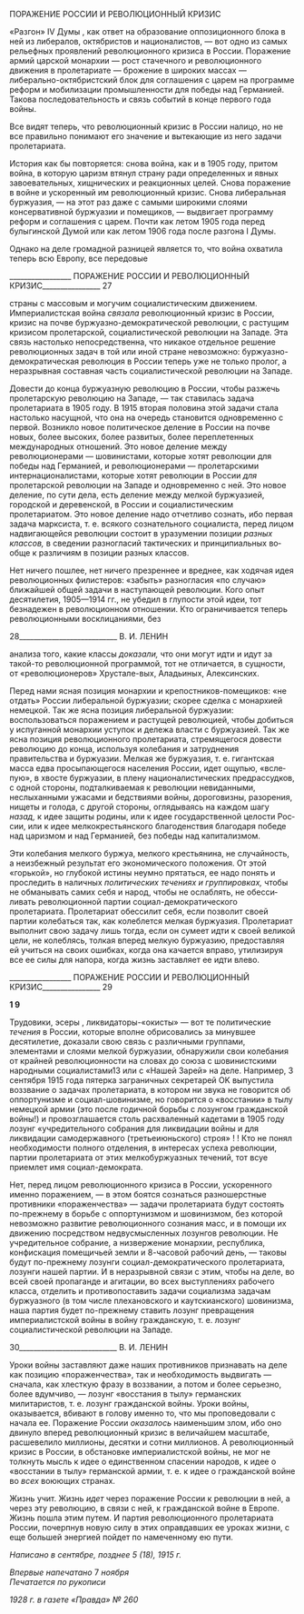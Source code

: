 ПОРАЖЕНИЕ РОССИИ И РЕВОЛЮЦИОННЫЙ КРИЗИС

«Разгон» IV Думы , как ответ на образование оппозиционного блока в ней из либе­ралов, октябристов и националистов, — вот одно из самых рельефных проявлений ре­волюционного кризиса в России. Поражение армий царской монархии — рост стачеч­ного и революционного движения в пролетариате — брожение в широких массах — либерально-октябристский блок для соглашения с царем на программе реформ и моби­лизации промышленности для победы над Германией. Такова последовательность и связь событий в конце первого года войны.

Все видят теперь, что революционный кризис в России налицо, но не все правильно понимают его значение и вытекающие из него задачи пролетариата.

История как бы повторяется: снова война, как и в 1905 году, притом война, в кото­рую царизм втянул страну ради определенных и явных завоевательных, хищнических и реакционных целей. Снова поражение в войне и ускоренный им революционный кри­зис. Снова либеральная буржуазия, — на этот раз даже с самыми широкими слоями консервативной буржуазии и помещиков, — выдвигает программу реформ и соглаше­ния с царем. Почти как летом 1905 года перед булыгинской Думой или как летом 1906 года после разгона I Думы.

Однако на деле громадной разницей является то, что война охватила теперь всю Ев­ропу, все передовые

  

_________________ ПОРАЖЕНИЕ РОССИИ И РЕВОЛЮЦИОННЫЙ КРИЗИС________________ 27

страны с массовым и могучим социалистическим движением. Империалистская война _связала_ революционный кризис в России, кризис на почве буржуазно-демократической революции, с растущим кризисом пролетарской, социалистической революции на Западе. Эта связь настолько непосредственна, что никакое отдельное решение революционных задач в той или иной стране невозможно: буржуазно-демократическая революция в России теперь уже не только пролог, а неразрывная со­ставная часть социалистической революции на Западе.

Довести до конца буржуазную революцию в России, чтобы разжечь пролетарскую революцию на Западе, — так ставилась задача пролетариата в 1905 году. В 1915 вторая половина этой задачи стала настолько насущной, что она на очередь становится одно­временно с первой. Возникло новое политическое деление в России на почве новых, более высоких, более развитых, более переплетенных международных отношений. Это новое деление между революционерами — шовинистами, которые хотят революции для победы над Германией, и революционерами — пролетарскими интернационали­стами, которые хотят революции в России _для_ пролетарской революции на Западе и од­новременно с ней. Это новое деление, по сути дела, есть деление между мелкой бур­жуазией, городской и деревенской, в России и социалистическим пролетариатом. Это новое деление надо отчетливо сознать, ибо первая задача марксиста, т. е. всякого созна­тельного социалиста, перед лицом надвигающейся революции состоит в уразумении позиции _разных классов,_ в сведении разногласий тактических и принципиальных во­обще к различиям в позиции разных классов.

Нет ничего пошлее, нет ничего презреннее и вреднее, как ходячая идея революцион­ных филистеров: «забыть» разногласия «по случаю» ближайшей общей задачи в насту­пающей революции. Кого опыт десятилетия, 1905—1914 гг., не убедил в глупости этой идеи, тот безнадежен в революционном отношении. Кто ограничивается теперь рево­люционными восклицаниями, без

  

28___________________________ В. И. ЛЕНИН

анализа того, какие классы _доказали,_ что они могут идти и идут за такой-то револю­ционной программой, тот не отличается, в сущности, от «революционеров» Хрустале-вых, Аладьиных, Алексинских.

Перед нами ясная позиция монархии и крепостников-помещиков: «не отдать» Рос­сии либеральной буржуазии; скорее сделка с монархией немецкой. Так же ясна позиция либеральной буржуазии: воспользоваться поражением и растущей революцией, чтобы добиться у испуганной монархии уступок и дележа власти с буржуазией. Так же ясна позиция революционного пролетариата, стремящегося довести революцию до конца, используя колебания и затруднения правительства и буржуазии. Мелкая же буржуазия, т. е. гигантская масса едва просыпающегося населения России, идет ощупью, «всле­пую», в хвосте буржуазии, в плену националистических предрассудков, с одной сторо­ны, подталкиваемая к революции невиданными, неслыханными ужасами и бедствиями войны, дороговизны, разорения, нищеты и голода, с другой стороны, оглядываясь на каждом шагу _назад,_ к идее защиты родины, или к идее государственной целости Рос­сии, или к идее мелкокрестьянского благоденствия благодаря победе над царизмом и над Германией, без победы над капитализмом.

Эти колебания мелкого буржуа, мелкого крестьянина, не случайность, а неизбежный результат его экономического положения. От этой «горькой», но глубокой истины не­умно прятаться, ее надо понять и проследить в наличных _политических течениях и группировках,_ чтобы не обманывать самих себя и народ, чтобы не ослаблять, не обесси­ливать революционной партии социал-демократического пролетариата. Пролетариат обессилит себя, если позволит своей партии колебаться так, как колеблется мелкая буржуазия. Пролетариат выполнит свою задачу лишь тогда, если он сумеет идти к сво­ей великой цели, не колеблясь, толкая вперед мелкую буржуазию, предоставляя ей учиться на своих ошибках, когда она качается вправо, утилизируя все ее силы для на­пора, когда жизнь заставляет ее идти влево.

  

_________________ ПОРАЖЕНИЕ РОССИИ И РЕВОЛЮЦИОННЫЙ КРИЗИС________________ 29

**1 9**

Трудовики, эсеры , ликвидаторы-«окисты» — вот те политические _течения_ в Рос­сии, которые вполне обрисовались за минувшее десятилетие, доказали свою связь с различными группами, элементами и слоями мелкой буржуазии, обнаружили свои ко­лебания от крайней революционности на словах до союза с шовинистскими народными социалистами13 или с «Нашей Зарей» на деле. Например, 3 сентября 1915 года пятерка заграничных секретарей OK выпустила воззвание о задачах пролетариата, в котором ни звука не говорится об оппортунизме и социал-шовинизме, но говорится о «восстании» в тылу немецкой армии (это после годичной борьбы с лозунгом гражданской войны!) и провозглашается столь расхваленный кадетами в 1905 году лозунг «учредительного собрания для ликвидации войны и для ликвидации самодержавного (третьеиюньского) строя» ! ! Кто не понял необходимости полного отделения, в интересах успеха револю­ции, партии пролетариата от этих мелкобуржуазных течений, тот всуе приемлет имя социал-демократа.

Нет, перед лицом революционного кризиса в России, ускоренного именно пораже­нием, — в этом боятся сознаться разношерстные противники «пораженчества» — зада­чи пролетариата будут состоять по-прежнему в борьбе с оппортунизмом и шовиниз­мом, без которой невозможно развитие революционного сознания масс, и в помощи их движению посредством недвусмысленных лозунгов революции. Не учредительное соб­рание, а низвержение монархии, республика, конфискация помещичьей земли и 8-часовой рабочий день, — таковы будут по-прежнему лозунги социал-демократического пролетариата, лозунги нашей партии. И в неразрывной связи с этим, чтобы на деле, во всей своей пропаганде и агитации, во всех выступлениях рабочего класса, отделить и противопоставить задачи социализма задачам буржуазного (в том числе плехановского и каутскианского) шовинизма, наша партия будет по-прежнему ставить лозунг превра­щения империалистской войны в войну гражданскую, т. е. лозунг социалистической революции на Западе.

  

30___________________________ В. И. ЛЕНИН

Уроки войны заставляют даже наших противников признавать на деле как позицию «пораженчества», так и необходимость выдвигать — сначала, как хлесткую фразу в воззвании, а потом и более серьезно, более вдумчиво, — лозунг «восстания в тылу» германских милитаристов, т. е. лозунг гражданской войны. Уроки войны, оказывается, вбивают в голову именно то, что мы проповедовали с начала ее. Поражение России _оказалось_ наименьшим злом, ибо оно двинуло вперед революционный кризис в вели­чайшем масштабе, расшевелило миллионы, десятки и сотни миллионов. А революци­онный кризис в России, в обстановке империалистской войны, не мог не толкнуть мысль к идее о единственном спасении народов, к идее о «восстании в тылу» герман­ской армии, т. е. к идее о гражданской войне во _всех_ воюющих странах.

Жизнь учит. Жизнь _идет_ через поражение России к революции в ней, а через эту ре­волюцию, в связи с ней, к гражданской войне в Европе. Жизнь пошла этим путем. И партия революционного пролетариата России, почерпнув новую силу в этих оправдав­ших ее уроках жизни, с еще большей энергией пойдет по намеченному ею пути.

_Написано в сентябре, позднее_ _5 (18), 1915 г._

_Впервые напечатано_ 7 _ноября                                                             Печатается по рукописи_

_1928 г. в газете «Правда» № 260_